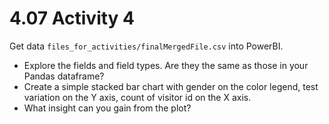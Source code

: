 # 4.07 Activity 4

Get data  `files_for_activities/finalMergedFile.csv` into PowerBI.

- Explore the fields and field types. Are they the same as those in your Pandas dataframe?
- Create a simple stacked bar chart with gender on the color legend, test variation on the Y axis, count of visitor id on the X axis. 
- What insight can you gain from the plot? 

